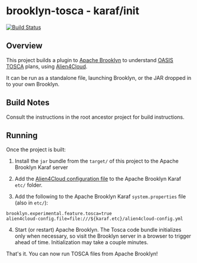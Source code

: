brooklyn-tosca - karaf/init
===

[![Build Status](https://travis-ci.org/cloudsoft/brooklyn-tosca.svg?branch=master)](https://travis-ci.org/cloudsoft/brooklyn-tosca)

## Overview

This project builds a plugin to [Apache Brooklyn](http://brooklyn.io)
to understand [OASIS TOSCA](https://www.oasis-open.org/committees/tosca/) plans,
using [Alien4Cloud](http://alien4cloud.github.io).

It can be run as a standalone file, launching Brooklyn, or the JAR dropped in to your own Brooklyn.


## Build Notes

Consult the instructions in the root ancestor project for build instructions.


## Running

Once the project is built:

1. Install the `jar` bundle from the `target/` of this project to the Apache Brooklyn Karaf server

2. Add the [Alien4Cloud configuration file](../../brooklyn-tosca-dist/src/main/assembly/files/conf/alien4cloud-config.yml) 
   to the Apache Brooklyn Karaf `etc/` folder.

3. Add the following to the Apache Brooklyn Karaf `system.properties` file (also in `etc/`):

```
brooklyn.experimental.feature.tosca=true
alien4cloud-config.file=file:///${karaf.etc}/alien4cloud-config.yml
```

4. Start (or restart) Apache Brooklyn. The Tosca code bundle initializes only when necessary, so visit the Brooklyn server in a browser to trigger ahead of time. Initialization may take a couple minutes.

That's it.  You can now run TOSCA files from Apache Brooklyn!

